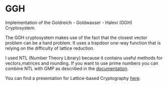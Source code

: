 # GGH
Implementation of the Goldreich - Goldwasser - Halevi (GGH) Cryptosystem.

The GGH cryptosystem makes use of the fact that the closest vector problem can be a hard problem. It uses a trapdoor one-way function that is relying on the difficulty of lattice reduction.

I used NTL (Number Theory Library) because it contains useful methods for vectors,matrices and rounding. If you want to use prime numbers you can combine NTL with GMP as described in the [documentation](http://www.shoup.net/ntl/doc/tour-gmp.html).

You can find a presentation for Lattice-based Cryptography [here](https://www.slideshare.net/jangavarun/lattice-based-cryptography-ggh-cryptosystem).

